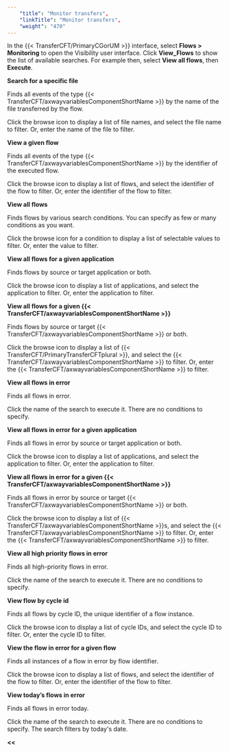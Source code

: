 ```yaml
---
    "title": "Monitor transfers",
    "linkTitle": "Monitor transfers",
    "weight": "470"
---
```

In the {{< TransferCFT/PrimaryCGorUM  >}} interface, select **Flows &gt; Monitoring** to open the Visibility user interface. Click **View_Flows** to show the list of available searches. For example then, select **View all flows**, then **Execute**.

******Search for a specific file******

Finds all events of the type {{< TransferCFT/axwayvariablesComponentShortName  >}} by the name of the file transferred by the flow.

Click the browse icon to display a list of file names, and select the file name to filter. Or, enter the name of the file to filter.

******View a given flow******

Finds all events of the type {{< TransferCFT/axwayvariablesComponentShortName  >}} by the identifier of the executed flow.

Click the browse icon to display a list of flows, and select the identifier of the flow to filter. Or, enter the identifier of the flow to filter.

******View all flows******

Finds flows by various search conditions. You can specify as few or many conditions as you want.

Click the browse icon for a condition to display a list of selectable values to filter. Or, enter the value to filter.

******View all flows for a given application******

Finds flows by source or target application or both.

Click the browse icon to display a list of applications, and select the application to filter. Or, enter the application to filter.

******View all flows for a given** {{< TransferCFT/axwayvariablesComponentShortName  >}}****

Finds flows by source or target {{< TransferCFT/axwayvariablesComponentShortName  >}} or both.

Click the browse icon to display a list of {{< TransferCFT/PrimaryTransferCFTplural  >}}, and select the {{< TransferCFT/axwayvariablesComponentShortName  >}} to filter. Or, enter the {{< TransferCFT/axwayvariablesComponentShortName  >}} to filter.

******View all flows in error******

Finds all flows in error.

Click the name of the search to execute it. There are no conditions to specify.

******View all flows in error for a given application******

Finds all flows in error by source or target application or both.

Click the browse icon to display a list of applications, and select the application to filter. Or, enter the application to filter.

******View all flows in error for a given** {{< TransferCFT/axwayvariablesComponentShortName  >}}****

Finds all flows in error by source or target {{< TransferCFT/axwayvariablesComponentShortName  >}} or both.

Click the browse icon to display a list of {{< TransferCFT/axwayvariablesComponentShortName  >}}s, and select the {{< TransferCFT/axwayvariablesComponentShortName  >}} to filter. Or, enter the {{< TransferCFT/axwayvariablesComponentShortName  >}} to filter.

******View all high priority flows in error******

Finds all high-priority flows in error.

Click the name of the search to execute it. There are no conditions to specify.

******View flow by cycle id******

Finds all flows by cycle ID, the unique identifier of a flow instance.

Click the browse icon to display a list of cycle IDs, and select the cycle ID to filter. Or, enter the cycle ID to filter.

******View the flow in error for a given flow******

Finds all instances of a flow in error by flow identifier.

Click the browse icon to display a list of flows, and select the identifier of the flow to filter. Or, enter the identifier of the flow to filter.

******View today’s flows in error******

Finds all flows in error today.

Click the name of the search to execute it. There are no conditions to specify. The search filters by today's date.

****&lt;&lt;**** [](../../)

